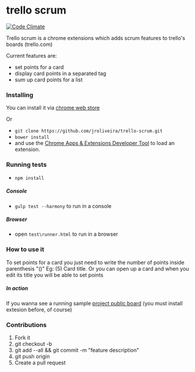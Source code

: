 # trello scrum

[![Code Climate](https://codeclimate.com/github/jroliveira/trello-scrum/badges/gpa.svg)](https://codeclimate.com/github/jroliveira/trello-scrum)

Trello scrum is a chrome extensions which adds scrum features to trello's boards (trello.com)

Current features are:

- set points for a card
- display card points in a separated tag
- sum up card points for a list

### Installing

You can install it via [chrome web store](https://goo.gl/0q5Ck7)

Or

* `git clone https://github.com/jroliveira/trello-scrum.git`
* `bower install`
* and use the [Chrome Apps & Extensions Developer Tool](https://chrome.google.com/webstore/detail/chrome-apps-extensions-de/ohmmkhmmmpcnpikjeljgnaoabkaalbgc) to load an extension.

### Running tests

* `npm install`

##### Console

* `gulp test --harmony` to run in a console 

##### Browser

* open `test\runner.html` to run in a browser

### How to use it

To set points for a card you just need to write the number of points inside parenthesis "()" Eg: (5) Card title.
Or you can open up a card and when you edit its title you will be able to set points

##### In action

If you wanna see a running sample [project public board](https://goo.gl/71aerP) (you must install extesion before, of course)

### Contributions 

1. Fork it
2. git checkout -b <branch-name>
3. git add --all && git commit -m "feature description"
4. git push origin <branch-name>
5. Create a pull request
